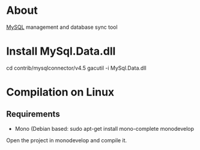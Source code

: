 # About
[MySQL](http://www.mysql.org) management and database sync tool

# Install MySql.Data.dll
cd contrib/mysqlconnector/v4.5
gacutil -i MySql.Data.dll

# Compilation on Linux
## Requirements
* Mono (Debian based: sudo apt-get install mono-complete monodevelop

Open the project in monodevelop and compile it.
